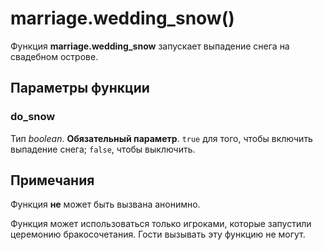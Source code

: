 # marriage.wedding_snow()
Функция **marriage.wedding_snow** запускает выпадение снега на свадебном острове.

## Параметры функции
### do_snow
Тип *boolean*. **Обязательный параметр**. `true` для того, чтобы включить выпадение снега; `false`, чтобы выключить.

## Примечания
Функция **не** может быть вызвана анонимно.

Функция может использоваться только игроками, которые запустили церемонию бракосочетания. Гости вызывать эту функцию не могут.